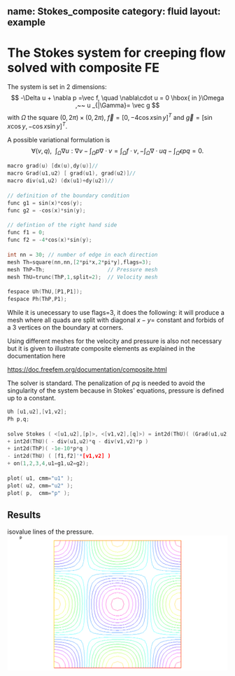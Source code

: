name: Stokes_composite
category: fluid
layout: example
---

# The Stokes system for creeping flow solved with composite FE
The system is set in 2 dimensions:
$$
-\Delta u + \nabla p =\vec f, \quad 
 \nabla\cdot u = 0   \hbox{ in }\Omega ,~~
 u _{|\Gamma}= \vec g
 $$
with $\Omega$ the  square $(0,2\pi)\times(0,2\pi)$, $\vec f=[0,-4\cos x\sin y]^T$ and $\vec g=[\sin x\cos y,-\cos x \sin y]^T$. 

A possible variational formulation is
$$∀(v,q),~~∫_Ω ∇u:∇v−∫_Ωp\nabla\cdot v=∫_Ωf\cdot v,
−∫_Ω\nabla\cdot u q−∫_Ωϵpq=0.
$$
~~~c++
macro grad(u) [dx(u),dy(u)]//
macro Grad(u1,u2) [ grad(u1), grad(u2)]//
macro div(u1,u2) (dx(u1)+dy(u2))//

// definition of the boundary condition 
func g1 = sin(x)*cos(y);
func g2 = -cos(x)*sin(y);

// defintion of the right hand side
func f1 = 0;
func f2 = -4*cos(x)*sin(y);

int nn = 30; // number of edge in each direction
mesh Th=square(nn,nn,[2*pi*x,2*pi*y],flags=3);
mesh ThP=Th;                    // Pressure mesh
mesh ThU=trunc(ThP,1,split=2);  // Velocity mesh

fespace Uh(ThU,[P1,P1]);
fespace Ph(ThP,P1);
~~~
While it is unecessary to use flags=3, it does the following:
it will produce a mesh where all quads are split with diagonal $x-y=$ constant and forbids of a 3 vertices on the boundary at corners.

Using different meshes for the velocity and pressure is also not necessary but it is given to illustrate composite elements as explained in the documentation here

https://doc.freefem.org/documentation/composite.html

The solver is standard.  The penalization of $pq$ is needed to avoid the singularity of the system because in Stokes' equations, pressure is defined up to a constant.
~~~c++
Uh [u1,u2],[v1,v2];
Ph p,q;

solve Stokes ( <[u1,u2],[p]>, <[v1,v2],[q]>) = int2d(ThU)( (Grad(u1,u2):Grad(v1,v2)) )
+ int2d(ThU)( - div(u1,u2)*q - div(v1,v2)*p )
+ int2d(ThP)( -1e-10*p*q )
- int2d(ThU) ( [f1,f2]'*[v1,v2] )
+ on(1,2,3,4,u1=g1,u2=g2);

plot( u1, cmm="u1" );
plot( u2, cmm="u2" );
plot( p,  cmm="p" );
~~~
## Results
isovalue lines of the pressure.
![](https://raw.githubusercontent.com/phtournier/ffmdtest/refs/heads/main/md/figures/stokes_composite/solution.png)